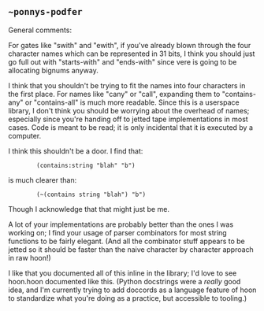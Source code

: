 ## `~ponnys-podfer`
General comments:

For gates like "swith" and "ewith", if you've already blown through the four character names which can be represented in 31 bits, I think you should just go full out with "starts-with" and "ends-with" since vere is going to be allocating bignums anyway.

I think that you shouldn't be trying to fit the names into four characters in the first place. For names like "cany" or "call", expanding them to "contains-any" or "contains-all" is much more readable. Since this is a userspace library, I don't think you should be worrying about the overhead of names; especially since you're handing off to jetted tape implementations in most cases. Code is meant to be read; it is only incidental that it is executed by a computer.

I think this shouldn't be a door. I find that:

```
        (contains:string "blah" "b")
```

is much clearer than:

```
        (~(contains string "blah") "b")
```

Though I acknowledge that that might just be me.

A lot of your implementations are probably better than the ones I was working on; I find your usage of parser combinators for most string functions to be fairly elegant. (And all the combinator stuff appears to be jetted so it should be faster than the naive character by character approach in raw hoon!)

I like that you documented all of this inline in the library; I'd love to see hoon.hoon documented like this. (Python docstrings were a _really_ good idea, and I'm currently trying to add doccords as a language feature of hoon to standardize what you're doing as a practice, but accessible to tooling.)
